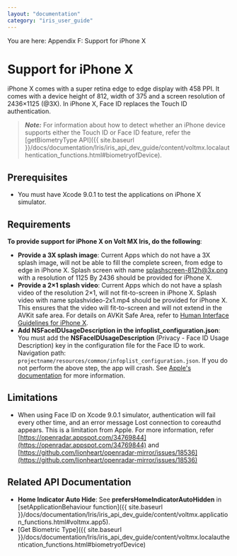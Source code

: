 ```yaml
---
layout: "documentation"
category: "iris_user_guide"
---
```

                         

You are here: Appendix F: Support for iPhone X

Support for iPhone X
====================

iPhone X comes with a super retina edge to edge display with 458 PPI. It comes with a device height of 812, width of 375 and a screen resolution of 2436×1125 (@3X). In iPhone X, Face ID replaces the Touch ID authentication.

> **_Note:_** For information about how to detect whether an iPhone device supports either the Touch ID or Face ID feature, refer the [getBiometryType API]({{ site.baseurl }}/docs/documentation/Iris/iris_api_dev_guide/content/voltmx.localauthentication_functions.html#biometryofDevice).

Prerequisites
-------------

*   You must have Xcode 9.0.1 to test the applications on iPhone X simulator.

Requirements
------------

**To provide support for iPhone X on Volt MX Iris, do the following**:

*   **Provide a 3X splash image**: Current Apps which do not have a 3X splash image, will not be able to fill the complete screen, from edge to edge in iPhone X. Splash screen with name splashscreen-812h@3x.png with a resolution of 1125 By 2436 should be provided for iPhone X.
*   **Provide a 2×1 splash video**: Current Apps which do not have a splash video of the resolution 2×1, will not fit-to-screen in iPhone X. Splash video with name splashvideo-2x1.mp4 should be provided for iPhone X. This ensures that the video will fit-to-screen and will not extend in the AVKit safe area. For details on AVKit Safe Area, refer to [Human Interface Guidelines for iPhone X](https://developer.apple.com/ios/human-interface-guidelines/overview/iphone-x/).
*   **Add NSFaceIDUsageDescription in the infoplist\_configuration.json**: You must add the **NSFaceIDUsageDescription** (Privacy - Face ID Usage Description) key in the configuration file for the Face ID to work. Navigation path: `projectname/resources/common/infoplist_configuration.json`. If you do not perform the above step, the app will crash. See [Apple's documentation](https://developer.apple.com/iphone/) for more information.

Limitations
-----------

*   When using Face ID on Xcode 9.0.1 simulator, authentication will fail every other time, and an error message Lost connection to coreauthd appears. This is a limitation from Apple. For more information, refer [https://openradar.appspot.com/34769844](https://openradar.appspot.com/34769844) and [https://github.com/lionheart/openradar-mirror/issues/18536](https://github.com/lionheart/openradar-mirror/issues/18536)

Related API Documentation
-------------------------

*   **Home Indicator Auto Hide**: See **prefersHomeIndicatorAutoHidden** in [setApplicationBehaviour function]({{ site.baseurl }}/docs/documentation/Iris/iris_api_dev_guide/content/voltmx.application_functions.html#voltmx.app5).
*   [Get Biometric Type]({{ site.baseurl }}/docs/documentation/Iris/iris_api_dev_guide/content/voltmx.localauthentication_functions.html#biometryofDevice)
